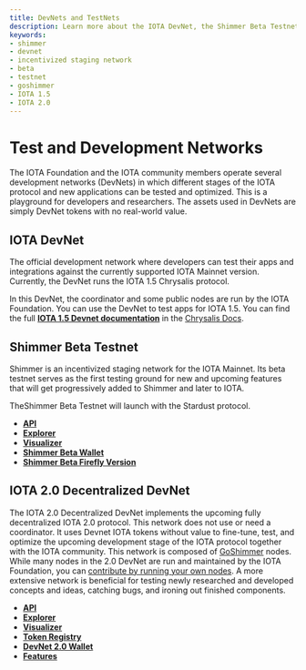 ```yaml
---
title: DevNets and TestNets
description: Learn more about the IOTA DevNet, the Shimmer Beta Testnet and the IOTA 2.0 (GoShimmer) Decentralized DevNet and how you can use them to test the latest IOTA developments. 
keywords:
- shimmer
- devnet
- incentivized staging network
- beta
- testnet
- goshimmer
- IOTA 1.5
- IOTA 2.0
---
```

# Test and Development Networks

The IOTA Foundation and the IOTA community members operate several development networks (DevNets) in which different stages of the IOTA protocol and new applications can be tested and optimized. This is a playground for developers and researchers. The assets used in DevNets are simply DevNet tokens with no real-world value.

## IOTA DevNet

The official development network where developers can test their apps and integrations against the currently supported IOTA Mainnet version. Currently, the DevNet runs the IOTA 1.5 Chrysalis protocol.

In this DevNet, the coordinator and some public nodes are run by the IOTA Foundation. You can use the DevNet to test apps for IOTA 1.5. You can find the full [**IOTA 1.5 Devnet  documentation**](/chrysalis-docs/devnet) in the [Chrysalis Docs](/chrysalis-docs/welcome).

## Shimmer Beta Testnet

Shimmer is an incentivized staging network for the IOTA Mainnet. Its beta testnet serves as the first testing ground for new and upcoming features that will get progressively added to Shimmer and later to IOTA.

TheShimmer Beta Testnet will launch with the Stardust protocol.

- [**API**](todo)
- [**Explorer**](todo)
- [**Visualizer**](todo)
- [**Shimmer Beta Wallet**](todo)
- [**Shimmer Beta Firefly Version**](todo)

## IOTA 2.0 Decentralized DevNet

The IOTA 2.0 Decentralized DevNet implements the upcoming fully decentralized IOTA 2.0 protocol. This network does not use or need a coordinator. It uses Devnet IOTA tokens without value to fine-tune, test, and optimize the upcoming development stage of the IOTA protocol together with the IOTA community. This network is composed of [GoShimmer](https://wiki.iota.org/goshimmer/welcome) nodes. While many nodes in the 2.0 DevNet are run and maintained by the IOTA Foundation, you can [contribute by running your own nodes](https://wiki.iota.org/goshimmer/tutorials/setup). A more extensive network is beneficial for testing newly researched and developed concepts and ideas, catching bugs, and ironing out finished components.

- [**API**](https://nodes.nectar.iota.cafe/info)
- [**Explorer**](https://v2.iota.org/explorer)
- [**Visualizer**](https://v2.iota.org/visualizer)
- [**Token Registry**](https://v2.iota.org/coin-registry)
- [**DevNet 2.0 Wallet**](https://github.com/iotaledger/IOTA-2.0-DevNet-wallet/releases/tag/v0.7.0)
- [**Features**](https://v2.iota.org/)
